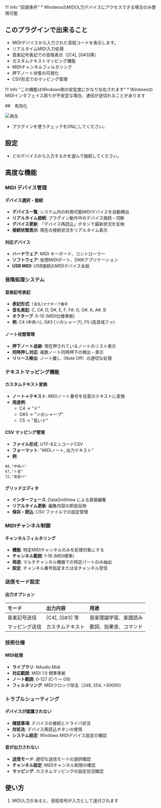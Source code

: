 !!! Info "前提条件"
    * WindwosのMIDI入力デバイスにアクセスできる場合のみ使用可能

## このプラグインで出来ること

* MIDIデバイスから入力された音程コードを表示します。
* リアルタイムMIDI入力処理
* 音楽記号表記での音階表示（[C4], [G#3]等）
* カスタムテキストマッピング機能
* MIDIチャンネルフィルタリング
* 押下ノート状態の可視化
* CSV形式でのマッピング管理

!!! Info "この機能はWindows側の安定度にかなり左右されます"
    * WindowsのMIDIインタフェイス周りが不安定な場合、通信が途切れることがあります

##　有効化

![再生](images/plugin_midiinput_p1.png)

* プラグインを使うチェックをONにしてください。

## 設定

* どのデバイスから入力するかを選んで接続してください。

## 高度な機能

### MIDI デバイス管理

#### デバイス選択・接続
* **デバイス一覧**: システム内の利用可能MIDIデバイスを自動検出
* **リアルタイム接続**: プラグイン動作中のデバイス接続・切断
* **デバイス更新**: 「デバイス再読込」ボタンで最新状況を反映
* **接続状態表示**: 現在の接続状況をリアルタイム表示

#### 対応デバイス
* **ハードウェア**: MIDI キーボード、コントローラー
* **ソフトウェア**: 仮想MIDIポート、DAWアプリケーション
* **USB MIDI**: USB接続のMIDIデバイス全般

### 音階処理システム

#### 音楽記号表記
* **表記形式**: `[音名]オクターブ番号`
* **音名表記**: C, C#, D, D#, E, F, F#, G, G#, A, A#, B
* **オクターブ**: 0-10 (MIDI仕様準拠)
* **例**: C4 (中央ハ), G#3 (ソのシャープ), F5 (高音域ファ)

#### ノート状態管理
* **押下ノート追跡**: 現在押されているノートのリスト表示
* **同時押し対応**: 複数ノート同時押下の検出・表示
* **リリース検出**: ノート離し（Note Off）の適切な処理

### テキストマッピング機能

#### カスタムテキスト変換
* **ノート→テキスト**: MIDIノート番号を任意のテキストに変換
* **用途例**: 
  - C4 → "ド"
  - G#3 → "ソのシャープ"
  - C5 → "高いド"

#### CSV マッピング管理
* **ファイル形式**: UTF-8エンコードCSV
* **フォーマット**: "MIDIノート, 出力テキスト"
* **例**:
```csv
60,"中央ハ"
67,"ト音"
72,"高音ハ"
```

#### グリッドエディタ
* **インターフェース**: DataGridView による直接編集
* **リアルタイム更新**: 編集内容の即座反映
* **保存・読込**: CSV ファイルでの設定管理

### MIDIチャンネル制御

#### チャンネルフィルタリング
* **機能**: 特定MIDIチャンネルのみを処理対象にする
* **チャンネル範囲**: 1-16 (MIDI標準)
* **用途**: マルチチャンネル機器での特定パートのみ抽出
* **設定**: チャンネル番号指定または全チャンネル受信

### 送信モード設定

#### 出力オプション
| モード | 出力内容 | 用途 |
|:------|:---------|:-----|
| 音楽記号送信 | [C4], [G#3] 等 | 音楽理論学習、楽譜読み |
| マッピング送信 | カスタムテキスト | 歌詞、効果音、コマンド |

### 技術仕様

#### MIDI処理
* **ライブラリ**: NAudio.Midi
* **対応範囲**: MIDI 1.0 標準準拠
* **ノート範囲**: 0-127 (C-1 ～ G9)
* **フィルタリング**: MIDIクロック除去（248, 254, >30000）

### トラブルシューティング

#### デバイスが認識されない
* **確認事項**: デバイスの接続とドライバ状況
* **対処法**: デバイス再読込ボタンの使用
* **システム設定**: Windows MIDIデバイス設定の確認

#### 音が出力されない
* **送信モード**: 適切な送信モードの選択確認
* **チャンネル設定**: MIDIチャンネル制限の確認
* **マッピング**: カスタムマッピングの設定状況確認

## 使い方
1. MIDI入力があると、音程信号が入力として送付されます
